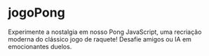 # jogoPong
Experimente a nostalgia em nosso Pong JavaScript, uma recriação moderna do clássico jogo de raquete! Desafie amigos ou IA em emocionantes duelos.

